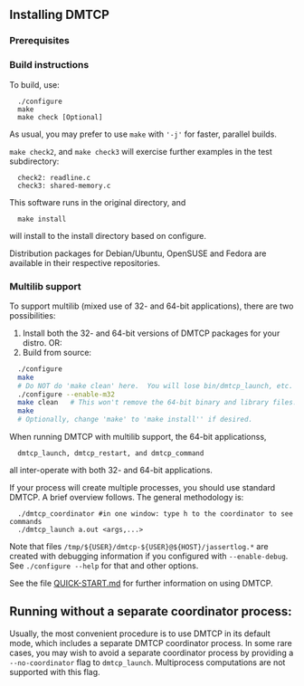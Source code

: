 ## Installing DMTCP

### Prerequisites

### Build instructions

To build, use:
```
  ./configure
  make
  make check [Optional]
```

As usual, you may prefer to use `make` with `'-j'` for faster, parallel builds.

`make check2`, and `make check3` will exercise further examples in the
test subdirectory:
```
  check2: readline.c
  check3: shared-memory.c
```

This software runs in the original directory, and
```
  make install
```
will install to the install directory based on configure.

Distribution packages for Debian/Ubuntu, OpenSUSE and Fedora are available in their respective repositories.

### Multilib support
To support multilib (mixed use of 32- and 64-bit applications),
there are two possibilities:
1.  Install both the 32- and 64-bit versions of DMTCP packages for your distro.
OR:
2.  Build from source:
```bash
  ./configure
  make
  # Do NOT do 'make clean' here.  You will lose bin/dmtcp_launch, etc.
  ./configure --enable-m32
  make clean   # This won't remove the 64-bit binary and library files.
  make
  # Optionally, change 'make' to 'make install'' if desired.
```

When running DMTCP with multilib support, the 64-bit applicationss,
```
  dmtcp_launch, dmtcp_restart, and dmtcp_command
```
all inter-operate with both 32- and 64-bit applications.

If your process will create multiple processes, you should use standard DMTCP.
A brief overview follows.
The general methodology is:
```
  ./dmtcp_coordinator #in one window: type h to the coordinator to see commands
  ./dmtcp_launch a.out <args,...>
```

Note that files `/tmp/${USER}/dmtcp-${USER}@${HOST}/jassertlog.*` are created
with debugging information if you configured with `--enable-debug`.
See `./configure --help` for that and other options.

See the file [QUICK-START.md](QUICK-START.md) for further information on using DMTCP.


## Running without a separate coordinator process:

Usually, the most convenient procedure is to use DMTCP in its
default mode, which includes a separate DMTCP coordinator process.
In some rare cases, you may wish to avoid a separate coordinator process by
providing a `--no-coordinator` flag to `dmtcp_launch`. Multiprocess
computations are not supported with this flag.
